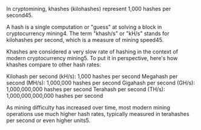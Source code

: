 In cryptomining, khashes (kilohashes) represent 1,000 hashes per second45. 

A hash is a single computation or "guess" at solving a block in cryptocurrency mining4. The term "khash/s" or "kH/s" stands for kilohashes per second, which is a measure of mining speed45.

Khashes are considered a very slow rate of hashing in the context of modern cryptocurrency mining5. To put it in perspective, here's how khashes compare to other hash rates:

Kilohash per second (kH/s): 1,000 hashes per second
Megahash per second (MH/s): 1,000,000 hashes per second
Gigahash per second (GH/s): 1,000,000,000 hashes per second
Terahash per second (TH/s): 1,000,000,000,000 hashes per second

As mining difficulty has increased over time, most modern mining operations use much higher hash rates, typically measured in terahashes per second or even higher units5.
